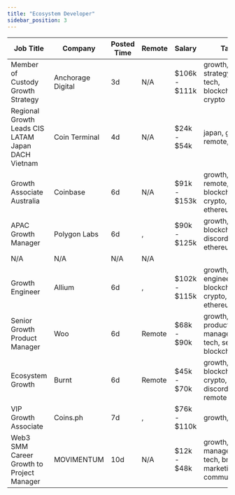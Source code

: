 ```yaml
---
title: "Ecosystem Developer"
sidebar_position: 3
---
```


| Job Title | Company | Posted Time | Remote | Salary | Tags | Apply Link |
|-----------|---------|-------------|--------|--------|------|------------|
| Member of Custody Growth Strategy | Anchorage Digital | 3d | N/A | $106k - $111k | growth, strategy, non tech, blockchain, crypto | [Apply](https://web3.career/member-of-custody-growth-strategy-anchorage/99484) |
| Regional Growth Leads CIS LATAM Japan DACH Vietnam | Coin Terminal | 4d | N/A | $24k - $54k | japan, growth, remote, crypto | [Apply](https://web3.career/regional-growth-leads-cis-latam-japan-dach-vietnam-coin-terminal/99448) |
| Growth Associate Australia | Coinbase | 6d | N/A | $91k - $153k | growth, remote, blockchain, crypto, ethereum | [Apply](https://web3.career/growth-associate-australia-coinbase/99332) |
| APAC Growth Manager | Polygon Labs | 6d | , | $90k - $125k | growth, blockchain, discord, ethereum | [Apply](https://web3.career/apac-growth-manager-polygonlabs/99270) |
| N/A | N/A | N/A | N/A |  |  | [Apply](https://web3.career/metana) |
| Growth Engineer | Allium | 6d | , | $102k - $115k | growth, engineer, blockchain, crypto, ethereum | [Apply](https://web3.career/growth-engineer-allium/99239) |
| Senior Growth Product Manager | Woo | 6d | Remote | $68k - $90k | growth, product manager, non tech, senior, blockchain | [Apply](https://web3.career/senior-growth-product-manager-woo/95664) |
| Ecosystem Growth | Burnt | 6d | Remote | $45k - $70k | growth, blockchain, crypto, discord, remote | [Apply](https://web3.career/ecosystem-growth-burnt/99194) |
| VIP Growth Associate | Coins.ph | 7d | , | $76k - $110k | growth, crypto | [Apply](https://web3.career/vip-growth-associate-coins/99184) |
| Web3 SMM Career Growth to Project Manager | MOVIMENTUM | 10d | N/A | $12k - $48k | growth, project manager, non tech, brand marketing, communication | [Apply](https://web3.career/web3-smm-career-growth-to-project-manager-movimentum/96142) |
